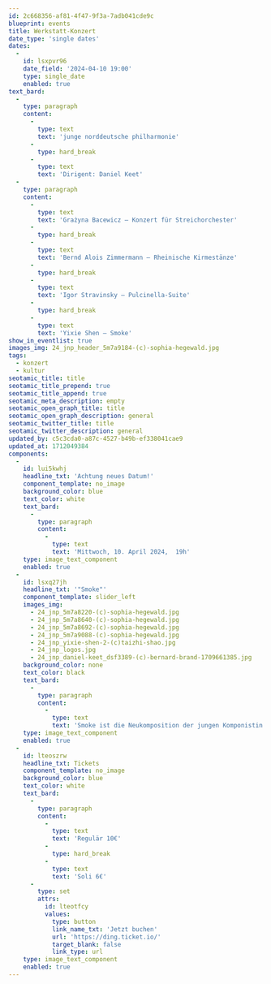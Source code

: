 ```yaml
---
id: 2c668356-af81-4f47-9f3a-7adb041cde9c
blueprint: events
title: Werkstatt-Konzert
date_type: 'single dates'
dates:
  -
    id: lsxpvr96
    date_field: '2024-04-10 19:00'
    type: single_date
    enabled: true
text_bard:
  -
    type: paragraph
    content:
      -
        type: text
        text: 'junge norddeutsche philharmonie'
      -
        type: hard_break
      -
        type: text
        text: 'Dirigent: Daniel Keet'
  -
    type: paragraph
    content:
      -
        type: text
        text: 'Grażyna Bacewicz – Konzert für Streichorchester'
      -
        type: hard_break
      -
        type: text
        text: 'Bernd Alois Zimmermann – Rheinische Kirmestänze'
      -
        type: hard_break
      -
        type: text
        text: 'Igor Stravinsky – Pulcinella-Suite'
      -
        type: hard_break
      -
        type: text
        text: 'Yixie Shen – Smoke'
show_in_eventlist: true
images_img: 24_jnp_header_5m7a9184-(c)-sophia-hegewald.jpg
tags:
  - konzert
  - kultur
seotamic_title: title
seotamic_title_prepend: true
seotamic_title_append: true
seotamic_meta_description: empty
seotamic_open_graph_title: title
seotamic_open_graph_description: general
seotamic_twitter_title: title
seotamic_twitter_description: general
updated_by: c5c3cda0-a87c-4527-b49b-ef338041cae9
updated_at: 1712049384
components:
  -
    id: lui5kwhj
    headline_txt: 'Achtung neues Datum!'
    component_template: no_image
    background_color: blue
    text_color: white
    text_bard:
      -
        type: paragraph
        content:
          -
            type: text
            text: 'Mittwoch, 10. April 2024,  19h'
    type: image_text_component
    enabled: true
  -
    id: lsxq27jh
    headline_txt: '"Smoke"'
    component_template: slider_left
    images_img:
      - 24_jnp_5m7a8220-(c)-sophia-hegewald.jpg
      - 24_jnp_5m7a8640-(c)-sophia-hegewald.jpg
      - 24_jnp_5m7a8692-(c)-sophia-hegewald.jpg
      - 24_jnp_5m7a9088-(c)-sophia-hegewald.jpg
      - 24_jnp_yixie-shen-2-(c)taizhi-shao.jpg
      - 24_jnp_logos.jpg
      - 24_jnp_daniel-keet_dsf3389-(c)-bernard-brand-1709661385.jpg
    background_color: none
    text_color: black
    text_bard:
      -
        type: paragraph
        content:
          -
            type: text
            text: 'Smoke ist die Neukomposition der jungen Komponistin Yixie Shen, die im August 2023 zur Preisträgerin des Kompositionswettbewerbs im Rahmen des Alexander International Music Award (AIMA) gekürt wurde. Der von der jungen norddeutschen philharmonie organisierte und durch Alexander Valentin geförderte Wettbewerb beinhaltet neben einem Preisgeld auch Konzertmöglichkeiten in Südafrika und Deutschland.'
    type: image_text_component
    enabled: true
  -
    id: lteoszrw
    headline_txt: Tickets
    component_template: no_image
    background_color: blue
    text_color: white
    text_bard:
      -
        type: paragraph
        content:
          -
            type: text
            text: 'Regulär 10€'
          -
            type: hard_break
          -
            type: text
            text: 'Soli 6€'
      -
        type: set
        attrs:
          id: lteotfcy
          values:
            type: button
            link_name_txt: 'Jetzt buchen'
            url: 'https://ding.ticket.io/'
            target_blank: false
            link_type: url
    type: image_text_component
    enabled: true
---
```

